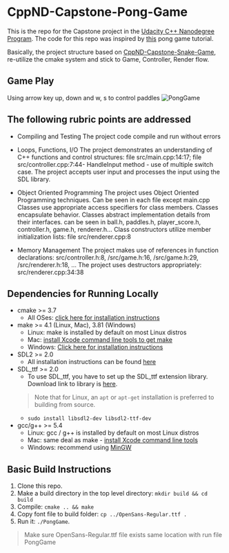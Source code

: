 # CppND-Capstone-Pong-Game

This is the repo for the Capstone project in the [Udacity C++ Nanodegree Program](https://www.udacity.com/course/c-plus-plus-nanodegree--nd213). The code for this repo was inspired by [this](https://austinmorlan.com/posts/pong_clone/) pong game tutorial.

Basically, the project structure based on [CppND-Capstone-Snake-Game](https://github.com/udacity/CppND-Capstone-Snake-Game), re-utilize the cmake system and stick to Game, Controller, Render flow.

## Game Play
Using arrow key up, down and w, s to control paddles
![PongGame](https://user-images.githubusercontent.com/9254181/190135943-2878a2ac-6d0f-4e73-80de-8ed6144b3091.png)

## The following rubric points are addressed

* Compiling and Testing
The project code compile and run without errors

* Loops, Functions, I/O
The project demonstrates an understanding of C++ functions and control structures: 
file src/main.cpp:14:17; 
file src/controller.cpp:7:44- HandleInput method - use of multiple switch case.
The project accepts user input and processes the input using the SDL library.

* Object Oriented Programming
The project uses Object Oriented Programming techniques. Can be seen in each file except main.cpp
Classes use appropriate access specifiers for class members. Classes encapsulate behavior. Classes abstract implementation details from their interfaces. can be seen in ball.h, paddles.h, player_score.h, controller.h, game.h, renderer.h...
Class constructors utilize member initialization lists: file src/renderer.cpp:8

* Memory Management
The project makes use of references in function declarations: src/controller.h:8, /src/game.h:16, /src/game.h:29, /src/renderer.h:18, ...
The project uses destructors appropriately: src/renderer.cpp:34:38

## Dependencies for Running Locally
* cmake >= 3.7
  * All OSes: [click here for installation instructions](https://cmake.org/install/)
* make >= 4.1 (Linux, Mac), 3.81 (Windows)
  * Linux: make is installed by default on most Linux distros
  * Mac: [install Xcode command line tools to get make](https://developer.apple.com/xcode/features/)
  * Windows: [Click here for installation instructions](http://gnuwin32.sourceforge.net/packages/make.htm)
* SDL2 >= 2.0
  * All installation instructions can be found [here](https://wiki.libsdl.org/Installation)
* SDL_ttf >= 2.0
  * To use SDL_ttf, you have to set up the SDL_ttf extension library. Download link to library is [here](https://www.libsdl.org/projects/SDL_ttf/).
  >Note that for Linux, an `apt` or `apt-get` installation is preferred to building from source. 
  * `sudo install libsdl2-dev libsdl2-ttf-dev`
* gcc/g++ >= 5.4
  * Linux: gcc / g++ is installed by default on most Linux distros
  * Mac: same deal as make - [install Xcode command line tools](https://developer.apple.com/xcode/features/)
  * Windows: recommend using [MinGW](http://www.mingw.org/)

## Basic Build Instructions

1. Clone this repo.
2. Make a build directory in the top level directory: `mkdir build && cd build`
3. Compile: `cmake .. && make`
4. Copy font file to build folder: `cp ../OpenSans-Regular.ttf .`
5. Run it: `./PongGame`.
>Make sure OpenSans-Regular.ttf file exists same location with run file PongGame
